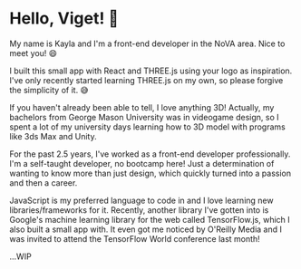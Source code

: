 # Hello, Viget! 👋

My name is Kayla and I'm a front-end developer in the NoVA area. Nice to meet you! 😄

I built this small app with React and THREE.js using your logo as inspiration. I've only recently started learning THREE.js on my own, so please forgive the simplicity of it. 😅

If you haven't already been able to tell, I love anything 3D! Actually, my bachelors from George Mason University was in videogame design, so I spent a lot of my university days learning how to 3D model with programs like 3ds Max and Unity.

For the past 2.5 years, I've worked as a front-end developer professionally. I'm a self-taught developer, no bootcamp here! Just a determination of wanting to know more than just design, which quickly turned into a passion and then a career.

JavaScript is my preferred language to code in and I love learning new libraries/frameworks for it. Recently, another library I've gotten into is Google's machine learning library for the web called TensorFlow.js, which I also built a small app with. It even got me noticed by O'Reilly Media and I was invited to attend the TensorFlow World conference last month!

...WIP







